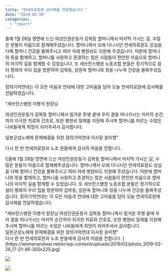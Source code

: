 ```yaml
---
title: "연세의료원에 감사패를 전달했습니다."
date: "2019-02-26"
categories: 
  - "report"
---
```


올해 1월 28일 영면에 드신 여성인권운동가 김복동 할머니께서 마지막 가시는 길, 수많은 분들이 마음으로 함께해주셨습니다. 할머니께서 오래 다니시던 연세의료원도 성심을 다해 할머니 건강을 돌봐주시고 여러 차례 병원비도 지원해 주셨습니다. 덕분에 할머니와 뜻을 함께하고, 할머니를 사랑하고 존경하는 많은 사람들이 편안한 마음으로 할머니의 마지막 길을 함께할 수 있었습니다. 또 세브란스병원 노동조합 분들은 정기적으로 쉼터 평화의 우리 집을 방문하여 김복동, 길원옥 할머니와 정을 나누며 건강을 돌봐주셨습니다.

정의기억연대는 이 모든 마음과 연대에 대한 고마움을 담아 오늘 연세의료원에 감사패를 전달하였습니다.

“세브란스병원 이병석 원장님

여성인권운동가 김복동 할머니께서 힘겨운 투병 끝에 우리 곁을 떠나가시는 마지막 순간까지 지극한 치료와 간호로, 또한 병원비 일체를 지원해 주시며 할머니를 따르는 수많은 나비들에게 희망이 되어주셔서 감사합니다.

일본군성노예제 문제해결을 위한 정의거억연대 이사장 윤미향”

다시 한 번 연세의료원과 노조 분들에게 감사의 마음을 전합니다.

![올해 1월 28일 영면에 드신 여성인권운동가 김복동 할머니께서 마지막 가시는 길, 수많은 분들이 마음으로 함께해주셨습니다. 할머니께서 오래 다니시던 연세의료원도 성심을 다해 할머니 건강을 돌봐주시고 여러 차례 병원비도 지원해 주셨습니다. 덕분에 할머니와 뜻을 함께하고, 할머니를 사랑하고 존경하는 많은 사람들이 편안한 마음으로 할머니의 마지막 길을 함께할 수 있었습니다. 또 세브란스병원 노동조합 분들은 정기적으로 쉼터 평화의 우리 집을 방문하여 김복동, 길원옥 할머니와 정을 나누며 건강을 돌봐주셨습니다. 
정의기억연대는 이 모든 마음과 연대에 대한 고마움을 담아 오늘 연세의료원에 감사패를 전달하였습니다. 
<div></div>
“세브란스병원 이병석 원장님
여성인권운동가 김복동 할머니께서 힘겨운 투병 끝에 우리 곁을 떠나가시는 마지막 순간까지 지극한 치료와 간호로, 또한 병원비 일체를 지원해 주시며 할머니를 따르는 수많은 나비들에게 희망이 되어주셔서 감사합니다.
<div></div>
일본군성노예제 문제해결을 위한 정의거억연대 이사장 윤미향”
<div></div>
다시 한 번 연세의료원과 노조 분들에게 감사의 마음을 전합니다.
](https://womenandwar.net/kr/wp-content/uploads/2019/02/photo_2019-02-26_17-21-46-300x225.jpg)

![](https://womenandwar.net/kr/wp-content/uploads/2019/02/photo_2019-02-26_17-21-27-150x150.jpg)

![](https://womenandwar.net/kr/wp-content/uploads/2019/02/photo_2019-02-26_17-21-33-300x225.jpg)
